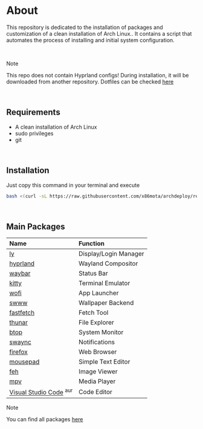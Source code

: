 # About
This repository is dedicated to the installation of packages and customization of a clean installation of Arch Linux.. It contains a script that automates the process of installing and initial system configuration.

<br>

> [!NOTE]
> This repo does not contain Hyprland configs! During installation, it will be downloaded from another repository.
> Dotfiles can be checked [here](https://github.com/x86mota/hyprdots)

<br>

## Requirements
- A clean installation of Arch Linux
- sudo privileges
- git

<br>

## Installation
Just copy this command in your terminal and execute
```bash
bash <(curl -sL https://raw.githubusercontent.com/x86mota/archdeploy/refs/heads/main/setup.sh)
```
<br>

## Main Packages

|   Name                                                                                            | Function              |
|   :--------                                                                                       |:----------            |
|   [ly](https://archlinux.org/packages/extra/x86_64/ly/)                                           | Display/Login Manager |
|   [hyprland](https://archlinux.org/packages/extra/x86_64/hyprland/)                               | Wayland Compositor    |
|   [waybar](https://archlinux.org/packages/extra/x86_64/waybar/)                                   | Status Bar            |
|   [kitty](https://wiki.archlinux.org/title/Kitty)                                                 | Terminal Emulator     |
|   [wofi](https://archlinux.org/packages/extra/x86_64/wofi/)                                       | App Launcher          |
|   [swww](https://archlinux.org/packages/extra/x86_64/swww/)                                       | Wallpaper Backend     |
|   [fastfetch](https://archlinux.org/packages/extra/x86_64/fastfetch/)                             | Fetch Tool            |
|   [thunar](https://archlinux.org/packages/extra/x86_64/thunar/)                                   | File Explorer         |
|   [btop](https://archlinux.org/packages/extra/x86_64/btop/)                                       | System Monitor        |
|   [swaync](https://archlinux.org/packages/extra/x86_64/swaync/)                                   | Notifications         |
|   [firefox](https://archlinux.org/packages/extra/x86_64/firefox/)                                 | Web Browser           |
|   [mousepad](https://archlinux.org/packages/extra/x86_64/mousepad/)                               | Simple Text Editor    |
|   [feh](https://archlinux.org/packages/extra/x86_64/feh/)                                         | Image Viewer          |
|   [mpv](https://archlinux.org/packages/extra/x86_64/mpv/)                                         | Media Player          |
|   [Visual Studio Code](https://aur.archlinux.org/packages/visual-studio-code-bin) <sup>aur</sup>  | Code Editor           |

> [!NOTE]
> You can find all packages [here](scripts/packages.sh)
